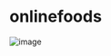 # onlinefoods
![image](https://user-images.githubusercontent.com/100250934/218962506-a05c3e06-6fb6-420d-9765-4520fdff5f6d.png)
